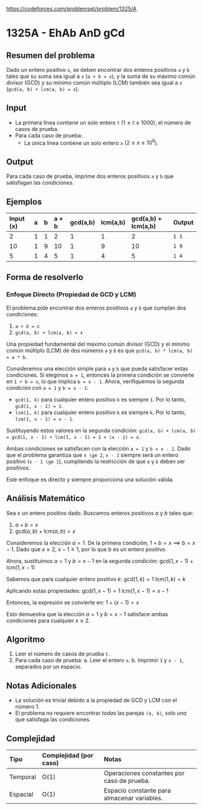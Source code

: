 https://codeforces.com/problemset/problem/1325/A

# 1325A - EhAb AnD gCd

## Resumen del problema
Dado un entero positivo `x`, se deben encontrar dos enteros positivos `a` y `b` tales que su suma sea igual a `x` (`a + b = x`), y la suma de su máximo común divisor (GCD) y su mínimo común múltiplo (LCM) también sea igual a `x` (`gcd(a, b) + lcm(a, b) = x`).

## Input
-   La primera línea contiene un solo entero `t` ($1 \le t \le 1000$), el número de casos de prueba.
-   Para cada caso de prueba:
    -   La única línea contiene un solo entero `x` ($2 \le x \le 10^9$).

## Output
Para cada caso de prueba, imprime dos enteros positivos `a` y `b` que satisfagan las condiciones.

## Ejemplos

| Input (x) | a | b | a + b | gcd(a,b) | lcm(a,b) | gcd(a,b) + lcm(a,b) | Output |
| :-------- | :- | :- | :---- | :------- | :------- | :------------------ | :----- |
| 2         | 1 | 1 | 2     | 1        | 1        | 2                   | `1 1`  |
| 10        | 1 | 9 | 10    | 1        | 9        | 10                  | `1 9`  |
| 5         | 1 | 4 | 5     | 1        | 4        | 5                   | `1 4`  |

## Forma de resolverlo

### Enfoque Directo (Propiedad de GCD y LCM)
El problema pide encontrar dos enteros positivos `a` y `b` que cumplan dos condiciones:
1.  `a + b = x`
2.  `gcd(a, b) + lcm(a, b) = x`

Una propiedad fundamental del máximo común divisor (GCD) y el mínimo común múltiplo (LCM) de dos números `a` y `b` es que `gcd(a, b) * lcm(a, b) = a * b`.

Consideremos una elección simple para `a` y `b` que pueda satisfacer estas condiciones. Si elegimos `a = 1`, entonces la primera condición se convierte en `1 + b = x`, lo que implica `b = x - 1`.
Ahora, verifiquemos la segunda condición con `a = 1` y `b = x - 1`:
-   `gcd(1, k)` para cualquier entero positivo `k` es siempre `1`. Por lo tanto, `gcd(1, x - 1) = 1`.
-   `lcm(1, k)` para cualquier entero positivo `k` es siempre `k`. Por lo tanto, `lcm(1, x - 1) = x - 1`.

Sustituyendo estos valores en la segunda condición:
`gcd(a, b) + lcm(a, b) = gcd(1, x - 1) + lcm(1, x - 1) = 1 + (x - 1) = x`.

Ambas condiciones se satisfacen con la elección `a = 1` y `b = x - 1`. Dado que el problema garantiza que `x \ge 2`, `x - 1` siempre será un entero positivo (`x - 1 \ge 1`), cumpliendo la restricción de que `a` y `b` deben ser positivos.

Este enfoque es directo y siempre proporciona una solución válida.

## Análisis Matemático
Sea $x$ un entero positivo dado. Buscamos enteros positivos $a$ y $b$ tales que:
1. $a + b = x$
2. $\text{gcd}(a, b) + \text{lcm}(a, b) = x$

Consideremos la elección $a = 1$.
De la primera condición, $1 + b = x \implies b = x - 1$.
Dado que $x \ge 2$, $x - 1 \ge 1$, por lo que $b$ es un entero positivo.

Ahora, sustituimos $a=1$ y $b=x-1$ en la segunda condición:
$\text{gcd}(1, x - 1) + \text{lcm}(1, x - 1)$

Sabemos que para cualquier entero positivo $k$:
$\text{gcd}(1, k) = 1$
$\text{lcm}(1, k) = k$

Aplicando estas propiedades:
$\text{gcd}(1, x - 1) = 1$
$\text{lcm}(1, x - 1) = x - 1$

Entonces, la expresión se convierte en:
$1 + (x - 1) = x$

Esto demuestra que la elección $a=1$ y $b=x-1$ satisface ambas condiciones para cualquier $x \ge 2$.

## Algoritmo
1.  Leer el número de casos de prueba `t`.
2.  Para cada caso de prueba:
    a.  Leer el entero `x`.
    b.  Imprimir `1` y `x - 1`, separados por un espacio.

## Notas Adicionales
*   La solución es trivial debido a la propiedad de GCD y LCM con el número 1.
*   El problema no requiere encontrar *todas* las parejas `(a, b)`, solo *una* que satisfaga las condiciones.

## Complejidad

| Tipo     | Complejidad (por caso) | Notas                               |
| :------- | :--------------------- | :---------------------------------- |
| Temporal | O(1)                   | Operaciones constantes por caso de prueba. |
| Espacial | O(1)                   | Espacio constante para almacenar variables. |